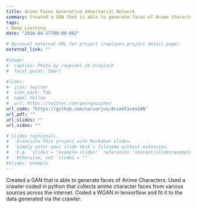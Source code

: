 ```yaml
---
title: Anime Faces Generative Adversarial Network 
summary: Created a GAN that is able to generate faces of Anime Characters. Used a crawler coded in pythonthat collects anime character faces from various sources across the internet. Coded a WGAN in tensorflow and fit it to the data generated via the crawler.
tags:
- Deep Learning
date: "2016-04-27T00:00:00Z"

# Optional external URL for project (replaces project detail page).
external_link: ""

#image:
#  caption: Photo by rawpixel on Unsplash
#  focal_point: Smart

#links:
#- icon: twitter
#  icon_pack: fab
#  name: Follow
#  url: https://twitter.com/georgecushen
url_code: "https://github.com/naruarjun/AnimeFacesGAN"
url_pdf: ""
url_slides: ""
url_video: ""

# Slides (optional).
#   Associate this project with Markdown slides.
#   Simply enter your slide deck's filename without extension.
#   E.g. `slides = "example-slides"` references `content/slides/example-slides.md`.
#   Otherwise, set `slides = ""`.
#slides: example
---
```

Created a GAN that is able to generate faces of Anime Characters. Used a crawler coded in python that collects anime character faces from various sources across the internet. Coded a WGAN in tensorflow and fit it to the data generated via the crawler.
